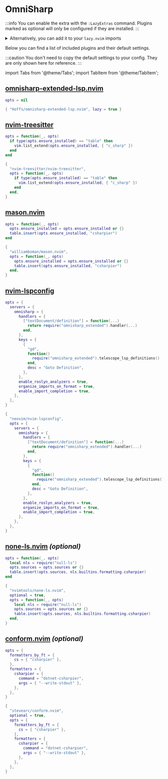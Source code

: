 # OmniSharp

<!-- plugins:start -->

:::info
You can enable the extra with the `:LazyExtras` command.
Plugins marked as optional will only be configured if they are installed.
:::

<details>
<summary>Alternatively, you can add it to your <code>lazy.nvim</code> imports</summary>

```lua title="lua/config/lazy.lua" {4}
require("lazy").setup({
  spec = {
    { "LazyVim/LazyVim", import = "lazyvim.plugins" },
    { import = "lazyvim.plugins.extras.lang.omnisharp" },
    { import = "plugins" },
  },
})
```

</details>

Below you can find a list of included plugins and their default settings.

:::caution
You don't need to copy the default settings to your config.
They are only shown here for reference.
:::

import Tabs from '@theme/Tabs';
import TabItem from '@theme/TabItem';

## [omnisharp-extended-lsp.nvim](https://github.com/Hoffs/omnisharp-extended-lsp.nvim)

<Tabs>

<TabItem value="opts" label="Options">

```lua
opts = nil
```

</TabItem>


<TabItem value="code" label="Full Spec">

```lua
{ "Hoffs/omnisharp-extended-lsp.nvim", lazy = true }
```

</TabItem>

</Tabs>

## [nvim-treesitter](https://github.com/nvim-treesitter/nvim-treesitter)

<Tabs>

<TabItem value="opts" label="Options">

```lua
opts = function(_, opts)
  if type(opts.ensure_installed) == "table" then
    vim.list_extend(opts.ensure_installed, { "c_sharp" })
  end
end
```

</TabItem>


<TabItem value="code" label="Full Spec">

```lua
{
  "nvim-treesitter/nvim-treesitter",
  opts = function(_, opts)
    if type(opts.ensure_installed) == "table" then
      vim.list_extend(opts.ensure_installed, { "c_sharp" })
    end
  end,
}
```

</TabItem>

</Tabs>

## [mason.nvim](https://github.com/williamboman/mason.nvim)

<Tabs>

<TabItem value="opts" label="Options">

```lua
opts = function(_, opts)
  opts.ensure_installed = opts.ensure_installed or {}
  table.insert(opts.ensure_installed, "csharpier")
end
```

</TabItem>


<TabItem value="code" label="Full Spec">

```lua
{
  "williamboman/mason.nvim",
  opts = function(_, opts)
    opts.ensure_installed = opts.ensure_installed or {}
    table.insert(opts.ensure_installed, "csharpier")
  end,
}
```

</TabItem>

</Tabs>

## [nvim-lspconfig](https://github.com/neovim/nvim-lspconfig)

<Tabs>

<TabItem value="opts" label="Options">

```lua
opts = {
  servers = {
    omnisharp = {
      handlers = {
        ["textDocument/definition"] = function(...)
          return require("omnisharp_extended").handler(...)
        end,
      },
      keys = {
        {
          "gd",
          function()
            require("omnisharp_extended").telescope_lsp_definitions()
          end,
          desc = "Goto Definition",
        },
      },
      enable_roslyn_analyzers = true,
      organize_imports_on_format = true,
      enable_import_completion = true,
    },
  },
}
```

</TabItem>


<TabItem value="code" label="Full Spec">

```lua
{
  "neovim/nvim-lspconfig",
  opts = {
    servers = {
      omnisharp = {
        handlers = {
          ["textDocument/definition"] = function(...)
            return require("omnisharp_extended").handler(...)
          end,
        },
        keys = {
          {
            "gd",
            function()
              require("omnisharp_extended").telescope_lsp_definitions()
            end,
            desc = "Goto Definition",
          },
        },
        enable_roslyn_analyzers = true,
        organize_imports_on_format = true,
        enable_import_completion = true,
      },
    },
  },
}
```

</TabItem>

</Tabs>

## [none-ls.nvim](https://github.com/nvimtools/none-ls.nvim) _(optional)_

<Tabs>

<TabItem value="opts" label="Options">

```lua
opts = function(_, opts)
  local nls = require("null-ls")
  opts.sources = opts.sources or {}
  table.insert(opts.sources, nls.builtins.formatting.csharpier)
end
```

</TabItem>


<TabItem value="code" label="Full Spec">

```lua
{
  "nvimtools/none-ls.nvim",
  optional = true,
  opts = function(_, opts)
    local nls = require("null-ls")
    opts.sources = opts.sources or {}
    table.insert(opts.sources, nls.builtins.formatting.csharpier)
  end,
}
```

</TabItem>

</Tabs>

## [conform.nvim](https://github.com/stevearc/conform.nvim) _(optional)_

<Tabs>

<TabItem value="opts" label="Options">

```lua
opts = {
  formatters_by_ft = {
    cs = { "csharpier" },
  },
  formatters = {
    csharpier = {
      command = "dotnet-csharpier",
      args = { "--write-stdout" },
    },
  },
}
```

</TabItem>


<TabItem value="code" label="Full Spec">

```lua
{
  "stevearc/conform.nvim",
  optional = true,
  opts = {
    formatters_by_ft = {
      cs = { "csharpier" },
    },
    formatters = {
      csharpier = {
        command = "dotnet-csharpier",
        args = { "--write-stdout" },
      },
    },
  },
}
```

</TabItem>

</Tabs>

<!-- plugins:end -->
